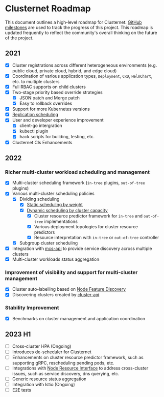 # Clusternet Roadmap

This document outlines a high-level roadmap for
Clusternet. [GitHub milestones](https://github.com/clusternet/clusternet/milestones) are used to track the progress of
this project. This roadmap is updated frequently to reflect the community's overall thinking on the future of the
project.

## 2021

- [x] Cluster registrations across different heterogeneous environments (e.g. public cloud, private cloud, hybrid, and
  edge cloud)
- [x] Coordination of various application types, `Deployment`, `CRD`, `HelmChart`, etc. to multiple clusters
- [x] Full RBAC supports on child clusters
- [x] Two-stage priority based override strategies
  - [x] JSON patch and Merge patch
  - [x] Easy to rollback overrides
- [x] Support for more Kubernetes versions
- [x] [Replication scheduling](https://clusternet.io/docs/tutorials/multi-cluster-apps/replication-scheduling-to-multiple-clusters/)
- [x] User and developer experience improvement
  - [x] client-go intergration
  - [x] kubectl plugin
  - [x] hack scripts for building, testing, etc.
- [x] Clusternet CIs Enhancements

## 2022

### Richer multi-cluster workload scheduling and management

- [x] Multi-cluster scheduling framework (`in-tree` plugins, `out-of-tree` plugins)
- [x] Various multi-cluster scheduling policies
  - [x] Dividing scheduling
    - [x] [Static scheduling by weight](https://clusternet.io/docs/tutorials/multi-cluster-apps/static-weight-scheduling-to-multiple-clusters/)
    - [x] [Dynamic scheduling by cluster capacity](https://clusternet.io/docs/tutorials/multi-cluster-apps/dynamic-scheduling-to-multiple-clusters/)
      - [x] Cluster resource predictor framework for `in-tree` and `out-of-tree` implementations
      - [x] Various deployment topologies for cluster resource predictors
      - [x] Resource interpretation with `in-tree` or `out-of-tree` controller
  - [x] Subgroup cluster scheduling
- [x] Integration with [mcs-api](https://github.com/kubernetes-sigs/mcs-api) to provide service discovery across multiple clusters
- [x] Multi-cluster workloads status aggregation

### Improvement of visibility and support for multi-cluster management

- [x] Cluster auto-labelling based on [Node Feature Discovery](https://github.com/kubernetes-sigs/node-feature-discovery)
- [x] Discovering clusters created by [cluster-api](https://github.com/kubernetes-sigs/cluster-api)

### Stability Improvement

- [x] Benchmarks on cluster management and application coordination

## 2023 H1

- [ ] Cross-cluster HPA (Ongoing)
- [ ] Introduces de-scheduler for Clusternet
- [ ] Enhancements on cluster resource predictor framework, such as supporting gRPC, rescheduling pending pods, etc.
- [ ] Integrations with [Node Resource Interface](https://github.com/containerd/nri/) to address cross-cluster issues, such as service discovery, dns querying, etc.
- [ ] Generic resource status aggregation
- [ ] Integration with Istio (Ongoing)
- [ ] E2E tests
